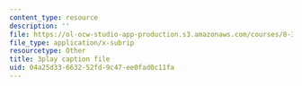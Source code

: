 ```yaml
---
content_type: resource
description: ''
file: https://ol-ocw-studio-app-production.s3.amazonaws.com/courses/8-333-statistical-mechanics-i-statistical-mechanics-of-particles-fall-2013/04a25d33663252fd9c47ee0fad0c11fa_6gMgNriK1Nk.vtt
file_type: application/x-subrip
resourcetype: Other
title: 3play caption file
uid: 04a25d33-6632-52fd-9c47-ee0fad0c11fa
---
```

